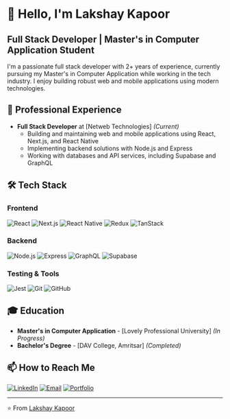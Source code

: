   # 👋 Hello, I'm Lakshay Kapoor

## Full Stack Developer | Master's in Computer Application Student

I'm a passionate full stack developer with 2+ years of experience, currently pursuing my Master's in Computer Application while working in the tech industry. I enjoy building robust web and mobile applications using modern technologies.

## 💼 Professional Experience

- **Full Stack Developer** at [Netweb Technologies] _(Current)_
  - Building and maintaining web and mobile applications using React, Next.js, and React Native
  - Implementing backend solutions with Node.js and Express
  - Working with databases and API services, including Supabase and GraphQL

## 🛠️ Tech Stack

### Frontend
![React](https://img.shields.io/badge/-React-61DAFB?style=flat-square&logo=react&logoColor=black)
![Next.js](https://img.shields.io/badge/-Next.js-000000?style=flat-square&logo=next.js&logoColor=white)
![React Native](https://img.shields.io/badge/-React_Native-61DAFB?style=flat-square&logo=react&logoColor=black)
![Redux](https://img.shields.io/badge/-Redux-764ABC?style=flat-square&logo=redux&logoColor=white)
![TanStack](https://img.shields.io/badge/-TanStack-FF4154?style=flat-square&logo=react-query&logoColor=white)

### Backend
![Node.js](https://img.shields.io/badge/-Node.js-339933?style=flat-square&logo=node.js&logoColor=white)
![Express](https://img.shields.io/badge/-Express-000000?style=flat-square&logo=express&logoColor=white)
![GraphQL](https://img.shields.io/badge/-GraphQL-E10098?style=flat-square&logo=graphql&logoColor=white)
![Supabase](https://img.shields.io/badge/-Supabase-3ECF8E?style=flat-square&logo=supabase&logoColor=white)

### Testing & Tools
![Jest](https://img.shields.io/badge/-Jest-C21325?style=flat-square&logo=jest&logoColor=white)
![Git](https://img.shields.io/badge/-Git-F05032?style=flat-square&logo=git&logoColor=white)
![GitHub](https://img.shields.io/badge/-GitHub-181717?style=flat-square&logo=github&logoColor=white)

## 🎓 Education

- **Master's in Computer Application** - [Lovely Professional University] _(In Progress)_
- **Bachelor's Degree** - [DAV College, Amritsar] _(Completed)_

## 📫 How to Reach Me

[![LinkedIn](https://img.shields.io/badge/-LinkedIn-0077B5?style=flat-square&logo=linkedin&logoColor=white)](https://linkedin.com/in/yourusername)
[![Email](https://img.shields.io/badge/-Email-D14836?style=flat-square&logo=gmail&logoColor=white)](mailto:youremail@example.com)
[![Portfolio](https://img.shields.io/badge/-Portfolio-000000?style=flat-square&logo=react&logoColor=white)](https://yourportfolio.com)

---

⭐️ From [Lakshay Kapoor](https://github.com/kapoor08)
